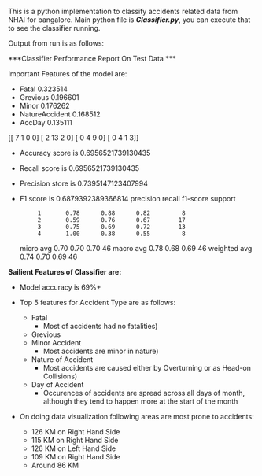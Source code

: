 This is a python implementation to classify accidents related data from NHAI for bangalore. Main python file is ***Classifier.py***, you can execute that to see the classifier running. 

Output from run is as follows:

  

***Classifier Performance Report On Test Data ***

Important Features of the model are:                 

- Fatal             0.323514
- Grevious          0.196601
- Minor             0.176262
- NatureAccident    0.168512
- AccDay            0.135111

[[ 7  1  0  0]
[ 2 13  2  0]
[ 0  4  9  0]
[ 0  4  1  3]]

- Accuracy score is 0.6956521739130435
- Recall score is 0.6956521739130435
- Precision store is 0.7395147123407994
- F1 score is 0.6879392389366814
              precision    recall  f1-score   support

           1       0.78      0.88      0.82         8
           2       0.59      0.76      0.67        17
           3       0.75      0.69      0.72        13
           4       1.00      0.38      0.55         8

   micro avg       0.70      0.70      0.70        46
   macro avg       0.78      0.68      0.69        46
   weighted avg       0.74      0.70      0.69        46

**Sailient Features of Classifier are:**

 - Model accuracy is 69%+
 - Top 5 features for Accident Type are as follows:
   - Fatal
     - Most of accidents had no fatalities)
   - Grevious
   - Minor Accident 
     - Most accidents are minor in nature)	 
   - Nature of Accident 
     - Most accidents are caused either by Overturning or as Head-on Collisions)
   - Day of Accident 
     - Occurences of accidents are spread across all days of month, although they tend to happen more at the start of the month

	 
 - On doing data visualization following areas are most prone to accidents:
	 - 126 KM on Right Hand Side
	 - 115 KM on Right Hand Side
	 - 126 KM on Left Hand Side
	 - 109 KM on Right Hand Side
	 - Around 86 KM
